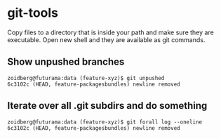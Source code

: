 # git-tools

Copy files to a directory that is inside your path and make sure they are executable. Open new shell and they are available as git commands.

## Show unpushed branches

```
zoidberg@futurama:data (feature-xyz)$ git unpushed
6c3102c (HEAD, feature-packagesbundles) newline removed
```

## Iterate over all .git subdirs and do something

```
zoidberg@futurama:data (feature-xyz)$ git forall log --oneline
6c3102c (HEAD, feature-packagesbundles) newline removed
```
